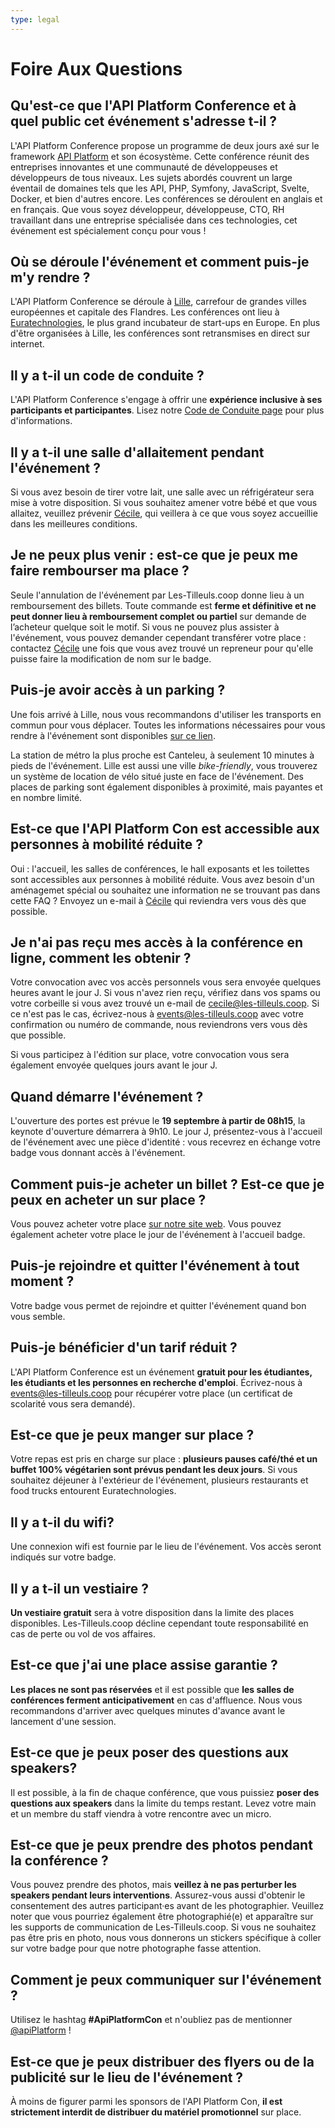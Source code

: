```yaml
---
type: legal
---
```


# Foire Aux Questions

## Qu'est-ce que l'API Platform Conference et à quel public cet événement s'adresse t-il ?

L'API Platform Conference propose un programme de deux jours axé sur le framework [API Platform](https://api-platform.com/) et son écosystème. Cette conférence réunit des entreprises innovantes et une communauté de développeuses et développeurs de tous niveaux. Les sujets abordés couvrent un large éventail de domaines tels que les API, PHP, Symfony, JavaScript, Svelte, Docker, et bien d'autres encore. Les conférences se déroulent en anglais et en français. Que vous soyez développeur, développeuse, CTO, RH travaillant dans une entreprise spécialisée dans ces technologies, cet événement est spécialement conçu pour vous !

## Où se déroule l'événement et comment puis-je m'y rendre ?

L'API Platform Conference se déroule à [Lille](https://en.lilletourism.com/), carrefour de grandes villes européennes et capitale des Flandres. Les conférences ont lieu à [Euratechnologies](https://www.euratechnologies.com/), le plus grand incubateur de start-ups en Europe. En plus d'être organisées à Lille, les conférences sont retransmises en direct sur internet.

## Il y a t-il un code de conduite ?

L'API Platform Conference s'engage à offrir une **expérience inclusive à ses participants et participantes**. Lisez notre [Code de Conduite page](/con/2024/code-de-conduite/) pour plus d'informations.

## Il y a t-il une salle d'allaitement pendant l'événement ?

Si vous avez besoin de tirer votre lait, une salle avec un réfrigérateur sera mise à votre disposition. Si vous souhaitez amener votre bébé et que vous allaitez, veuillez prévenir [Cécile](mailto:cecile@les-tilleuls.coop), qui veillera à ce que vous soyez accueillie dans les meilleures conditions.

## Je ne peux plus venir : est-ce que je peux me faire rembourser ma place ?

Seule l'annulation de l'événement par Les-Tilleuls.coop donne lieu à un remboursement des billets. Toute commande est **ferme et définitive et ne peut donner lieu à remboursement complet ou partiel** sur demande de l’acheteur quelque soit le motif. Si vous ne pouvez plus assister à l'événement, vous pouvez demander cependant transférer votre place : contactez [Cécile](mailto:cecile@les-tilleuls.coop) une fois que vous avez trouvé un repreneur pour qu'elle puisse faire la modification de nom sur le badge.

## Puis-je avoir accès à un parking ?

Une fois arrivé à Lille, nous vous recommandons d'utiliser les transports en commun pour vous déplacer. Toutes les informations nécessaires pour vous rendre à l'événement sont disponibles [sur ce lien](#venue).

La station de métro la plus proche est Canteleu, à seulement 10 minutes à pieds de l'événement. Lille est aussi une ville _bike-friendly_, vous trouverez un système de location de vélo situé juste en face de l'événement. Des places de parking sont également disponibles à proximité, mais payantes et en nombre limité. 

## Est-ce que l'API Platform Con est accessible aux personnes à mobilité réduite ?

Oui : l'accueil, les salles de conférences, le hall exposants et les toilettes sont accessibles aux personnes à mobilité réduite. Vous avez besoin d'un aménagemet spécial ou souhaitez une information ne se trouvant pas dans cette FAQ ? Envoyez un e-mail à [Cécile](mailto:cecile@les-tilleuls.coop) qui reviendra vers vous dès que possible.

## Je n'ai pas reçu mes accès à la conférence en ligne, comment les obtenir ?

Votre convocation avec vos accès personnels vous sera envoyée quelques heures avant le jour J. Si vous n'avez rien reçu, vérifiez dans vos spams ou votre corbeille si vous avez trouvé un e-mail de cecile@les-tilleuls.coop. Si ce n'est pas le cas, écrivez-nous à <events@les-tilleuls.coop> avec votre confirmation ou numéro de commande, nous reviendrons vers vous dès que possible.

Si vous participez à l'édition sur place, votre convocation vous sera également envoyée quelques jours avant le jour J.

## Quand démarre l'événement ?

L'ouverture des portes est prévue le **19 septembre à partir de 08h15**, la keynote d'ouverture démarrera à 9h10. Le jour J, présentez-vous à l'accueil de l'événement avec une pièce d'identité : vous recevrez en échange votre badge vous donnant accès à l'événement.

## Comment puis-je acheter un billet ? Est-ce que je peux en acheter un sur place ?

Vous pouvez acheter votre place [sur notre site web](#pricing). Vous pouvez également acheter votre place le jour de l'événement à l'accueil badge. 

## Puis-je rejoindre et quitter l'événement à tout moment ?

Votre badge vous permet de rejoindre et quitter l'événement quand bon vous semble. 

## Puis-je bénéficier d'un tarif réduit ?

L'API Platform Conference est un événement **gratuit pour les étudiantes, les étudiants et les personnes en recherche d'emploi**. Écrivez-nous à <events@les-tilleuls.coop> pour récupérer votre place (un certificat de scolarité vous sera demandé).

## Est-ce que je peux manger sur place ?

Votre repas est pris en charge sur place : **plusieurs pauses café/thé et un buffet 100% végétarien sont prévus pendant les deux jours**. Si vous souhaitez déjeuner à l'extérieur de l'événement, plusieurs restaurants et food trucks entourent Euratechnologies.

## Il y a t-il du wifi?

Une connexion wifi est fournie par le lieu de l'événement. Vos accès seront indiqués sur votre badge.

## Il y a t-il un vestiaire ?

**Un vestiaire gratuit** sera à votre disposition dans la limite des places disponibles. Les-Tilleuls.coop décline cependant toute responsabilité en cas de perte ou vol de vos affaires.

## Est-ce que j'ai une place assise garantie ?

**Les places ne sont pas réservées** et il est possible que **les salles de conférences ferment anticipativement** en cas d'affluence. Nous vous recommandons d'arriver avec quelques minutes d'avance avant le lancement d'une session. 

## Est-ce que je peux poser des questions aux speakers?

Il est possible, à la fin de chaque conférence, que vous puissiez **poser des questions aux speakers** dans la limite du temps restant. Levez votre main et un membre du staff viendra à votre rencontre avec un micro.

## Est-ce que je peux prendre des photos pendant la conférence ?

Vous pouvez prendre des photos, mais **veillez à ne pas perturber les speakers pendant leurs interventions**. Assurez-vous aussi d'obtenir le consentement des autres participant·es avant de les photographier. Veuillez noter que vous pourriez également être photographié(e) et apparaître sur les supports de communication de Les-Tilleuls.coop. Si vous ne souhaitez pas être pris en photo, nous vous donnerons un stickers spécifique à coller sur votre badge pour que notre photographe fasse attention.

## Comment je peux communiquer sur l'événement ?

Utilisez le hashtag **#ApiPlatformCon** et n'oubliez pas de mentionner [@apiPlatform](https://twitter.com/ApiPlatform) !

## Est-ce que je peux distribuer des flyers ou de la publicité sur le lieu de l'événement ?

À moins de figurer parmi les sponsors de l'API Platform Con, **il est strictement interdit de distribuer du matériel promotionnel** sur place.
